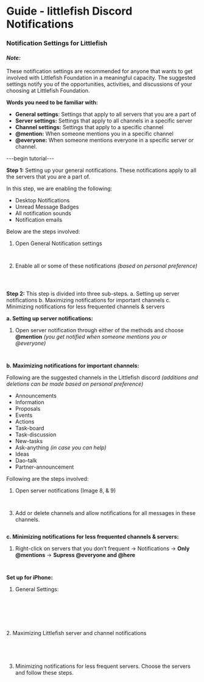 # Guide - littlefish Discord Notifications

### Notification Settings for Littlefish

#### _Note:_

These notification settings are recommended for anyone that wants to get involved with Littlefish Foundation in a meaningful capacity. The suggested settings notify you of the opportunities, activities, and discussions of your choosing at Littlefish Foundation.

**Words you need to be familiar with:**

* **General settings**: Settings that apply to all servers that you are a part of
* **Server settings:** Settings that apply to all channels in a specific server
* **Channel settings:** Settings that apply to a specific channel
* **@mention:** When someone mentions you in a specific channel
* **@everyone:** When someone mentions everyone in a specific server or channel.

\---begin tutorial---

**Step 1:** Setting up your general notifications. These notifications apply to all the servers that you are a part of.

In this step, we are enabling the following:

* Desktop Notifications
* Unread Message Badges
* All notification sounds
* Notification emails

Below are the steps involved:

1. Open General Notification settings

<figure><img src="../../.gitbook/assets/LF_1 (1).png" alt=""><figcaption></figcaption></figure>

<figure><img src="../../.gitbook/assets/LF_2.png" alt=""><figcaption></figcaption></figure>

2. Enable all or some of these notifications _(based on personal preference)_

<figure><img src="../../.gitbook/assets/LF_3 (1).png" alt=""><figcaption></figcaption></figure>

<figure><img src="../../.gitbook/assets/LF_4 (1).png" alt=""><figcaption></figcaption></figure>

<figure><img src="../../.gitbook/assets/LF_5 (1).png" alt=""><figcaption></figcaption></figure>

**Step 2:** This step is divided into three sub-steps. a. Setting up server notifications b. Maximizing notifications for important channels c. Minimizing notifications for less frequented channels & servers

**a. Setting up server notifications:**

1. Open server notification through either of the methods and choose **@mention** _(you get notified when someone mentions you or @everyone)_

<figure><img src="../../.gitbook/assets/LF_6.png" alt=""><figcaption></figcaption></figure>

<figure><img src="../../.gitbook/assets/LF_7.png" alt=""><figcaption></figcaption></figure>

**b. Maximizing notifications for important channels:**

Following are the suggested channels in the Littlefish discord _(additions and deletions can be made based on personal preference)_

* Announcements
* Information
* Proposals
* Events
* Actions
* Task-board
* Task-discussion
* New-tasks
* Ask-anything _(in case you can help)_
* Ideas
* Dao-talk
* Partner-announcement

Following are the steps involved:

1. Open server notifications (Image 8, & 9)

<figure><img src="../../.gitbook/assets/LF_8.png" alt=""><figcaption></figcaption></figure>

<figure><img src="../../.gitbook/assets/LF_9.png" alt=""><figcaption></figcaption></figure>

3. Add or delete channels and allow notifications for all messages in these channels.

<figure><img src="../../.gitbook/assets/LF_10.png" alt=""><figcaption></figcaption></figure>

**c. Minimizing notifications for less frequented channels & servers:**

1. Right-click on servers that you don’t frequent → Notifications → **Only @mentions** → **Supress @everyone and @here**

<figure><img src="../../.gitbook/assets/LF_6 (2).png" alt=""><figcaption></figcaption></figure>

<figure><img src="../../.gitbook/assets/LF_11.png" alt=""><figcaption></figcaption></figure>

**Set up for iPhone:**

1. General Settings:

<figure><img src="../../.gitbook/assets/LFM_1.jpg" alt=""><figcaption></figcaption></figure>

<figure><img src="../../.gitbook/assets/LFM_2.jpg" alt=""><figcaption></figcaption></figure>

<figure><img src="../../.gitbook/assets/LFM_3.jpg" alt=""><figcaption></figcaption></figure>

<figure><img src="../../.gitbook/assets/LFM_4.jpg" alt=""><figcaption></figcaption></figure>

<figure><img src="../../.gitbook/assets/LFM_5.jpg" alt=""><figcaption></figcaption></figure>

<figure><img src="../../.gitbook/assets/LFM_6.jpg" alt=""><figcaption></figcaption></figure>



2\. Maximizing Littlefish server and channel notifications

<figure><img src="../../.gitbook/assets/LFM_7 (1).jpg" alt=""><figcaption></figcaption></figure>

<figure><img src="../../.gitbook/assets/LFM_9.jpg" alt=""><figcaption></figcaption></figure>

<figure><img src="../../.gitbook/assets/LFM_10.jpg" alt=""><figcaption></figcaption></figure>

<figure><img src="../../.gitbook/assets/LFM_11.jpg" alt=""><figcaption></figcaption></figure>

3. Minimizing notifications for less frequent servers. Choose the servers and follow these steps.

<figure><img src="../../.gitbook/assets/LFM_7.jpg" alt=""><figcaption></figcaption></figure>

<figure><img src="../../.gitbook/assets/LFM_8.jpg" alt=""><figcaption></figcaption></figure>
